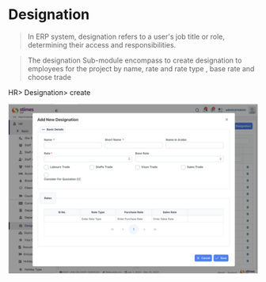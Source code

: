 # Designation 
> In ERP system, designation refers to a user's job title or role, determining their access and responsibilities.

>The designation Sub-module encompass to create designation to employees for the project by name, rate and rate type , base rate and choose trade

HR> Designation> create  

![alt text](<../../images/designation .png>)